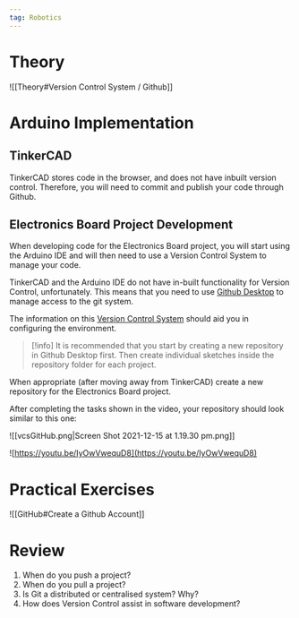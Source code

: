 ```yaml
---
tag: Robotics
---
```

# Theory
![[Theory#Version Control System / Github]]


# Arduino Implementation

## TinkerCAD

TinkerCAD stores code in the browser, and does not have inbuilt version control. Therefore, you will need to commit and publish your code through Github.

## Electronics Board Project Development

When developing code for the Electronics Board project, you will start using the Arduino IDE and will then need to use a Version Control System to manage your code.

TinkerCAD and the Arduino IDE do not have in-built functionality for Version Control, unfortunately. This means that you need to use [Github Desktop](https://desktop.github.com/) to manage access to the git system. 

The information on this [Version Control System](https://www.notion.so/Version-Control-System-Github-527442170bf24bfba8cc3b4126d7493d?pvs=21) should aid you in configuring the environment.


> [!info] It is recommended that you start by creating a new repository in Github Desktop first. Then create individual sketches inside the repository folder for each project.


When appropriate (after moving away from TinkerCAD) create a new repository for the Electronics Board project.

After completing the tasks shown in the video, your repository should look similar to this one:

![[vcsGitHub.png|Screen Shot 2021-12-15 at 1.19.30 pm.png]]

![https://youtu.be/IyOwVwequD8](https://youtu.be/IyOwVwequD8)

# Practical Exercises

![[GitHub#Create a Github Account]]

# Review

1. When do you push a project?
2. When do you pull a project?
3. Is Git a distributed or centralised system? Why?
4. How does Version Control assist in software development?
